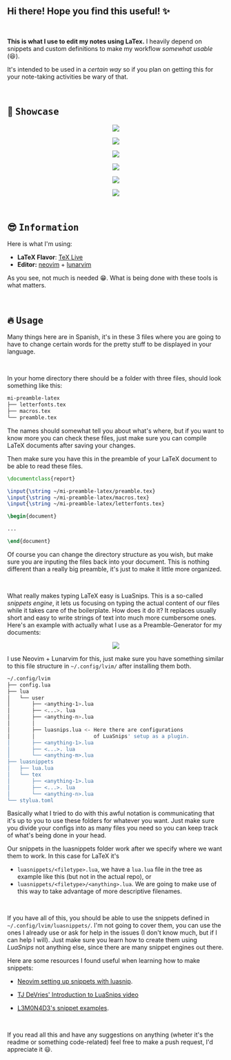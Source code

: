 ## Hi there! Hope you find this useful! :sparkles:

<br>

<b>This is what I use to edit my notes using LaTex.</b> I heavily depend on snippets and custom definitions to make my workflow *_somewhat usable_* (:satisfied:).  

It's intended to be used in a *_certain way_* so if you plan on getting this for your note-taking activities be wary of that.

<br>

## :star2: <samp>Showcase</samp>

<p align="center">
<img src="assets/titlepage.png"/>
</p>

<p align="center">
<img src="assets/toc.png"/>
</p>

<p align="center">
<img src="assets/body.png"/>
</p>

<p align="center">
<img src="assets/codeblock.png"/>

<p align="center">
<img src="assets/code.png"/>

<p align="center">
<img src="assets/gif.gif"/>
</p>

<br>

## :sunglasses: <samp>Information</samp>

Here is what I'm using:

- **LaTeX Flavor**: [TeX Live](http://tug.org/texlive/)   
- **Editor:** [neovim](https://github.com/neovim/neovim) + [lunarvim](https://github.com/LunarVim/LunarVim)

As you see, not much is needed :grin:. What is being done with these tools is what matters.

<br>

## :fire: <samp>Usage</samp>

Many things here are in Spanish, it's in these 3 files where you are going to have to change certain words for the pretty stuff to be displayed in your language.

<br>

In your home directory there should be a folder with three files, should look something like this:
```sh
mi-preamble-latex
├── letterfonts.tex
├── macros.tex
└── preamble.tex
```

The names should somewhat tell you about what's where, but if you want to know more you can check these files, just make sure you can compile LaTeX documents after saving your changes. 

Then make sure you have this in the preamble of your LaTeX document to be able to read these files.

```tex
\documentclass{report}

\input{\string ~/mi-preamble-latex/preamble.tex}
\input{\string ~/mi-preamble-latex/macros.tex}
\input{\string ~/mi-preamble-latex/letterfonts.tex}

\begin{document}

...

\end{document}
```

Of course you can change the directory structure as you wish, but make sure you are inputing the files back into your document. This is nothing different than a really big preamble, it's just to make it  little more organized.

<br>

What really makes typing LaTeX easy is LuaSnips. This is a so-called _snippets engine_, it lets us focusing on typing the actual content of our files while it takes care of the boilerplate. How does it do it? It replaces usually short and easy to write strings of text into much more cumbersome ones. Here's an example with actually what I use as a Preamble-Generator for my documents:

<p align="center">
<img src="assets/latexpreamble.gif"/>
</p>


I use Neovim + Lunarvim for this, just make sure you have something similar to this file structure in `~/.config/lvim/` after installing them both.

```sh
~/.config/lvim
├── config.lua
├── lua
│   └── user
│       ├── <anything-1>.lua
│       ├── <...>. lua
│       ├── <anything-n>.lua  
│       │
│       ├── luasnips.lua <- Here there are configurations
│       │                   of LuaSnips' setup as a plugin.
│       ├── <anything-1>.lua
│       ├── <...>. lua
│       └── <anything-m>.lua       
├── luasnippets
│   ├── lua.lua
│   └── tex
│       ├── <anything-1>.lua
│       ├── <...>. lua
│       └── <anything-n>.lua
└── stylua.toml

```

Basically what I tried to do with this awful notation is communicating that it's up to you to use these folders for whatever you want. Just make sure you divide your configs into as many files you need so you can keep track of what's being done in your head.

Our snippets in the luasnippets folder work after we specify where we want them to work. In this case for LaTeX it's

- `luasnippets/<filetype>.lua`, we have a `lua.lua` file in the tree as example like this (but not in the actual repo), or
- `luasnippets/<filetype>/<anything>.lua`. We are going to make use of this way to take advantage of more descriptive filenames.

<br>

If you have all of this, you should be able to use the snippets defined in `~/.config/lvim/luasnippets/`. I'm not going to cover them, you can use the ones I already use or ask for help in the issues (I don't know much, but if I can help I will). Just make sure you learn how to create them using *LuaSnips* not anything else, since there are many snippet engines out there.

Here are some resources I found useful when learning how to make snippets:

- [Neovim setting up snippets with luasnip](https://sbulav.github.io/vim/neovim-setting-up-luasnip/).

- [TJ DeVries' Introduction to LuaSnips video](https://www.youtube.com/watch?v=Dn800rlPIho)
- [L3M0N4D3's snippet examples](https://github.com/L3MON4D3/LuaSnip/blob/master/Examples/snippets.lua).

<br>

If you read all this and have any suggestions on anything (wheter it's the readme or something code-related) feel free to make a push request, I'd appreciate it :smiley:.
